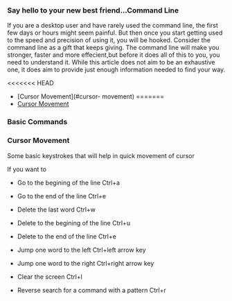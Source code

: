 ### Say hello to your new best friend...Command Line 

If you are a desktop user and have rarely used the command line, the first few days or hours might seem painful. But then once you start getting used to the speed and precision of
 using it, you will be hooked. Consider the command line as a gift that keeps giving. The command line will make you stronger, faster and more effecient,but before it does all of this to you, you need to understand it. While this article does not aim to be an exhaustive one, it does aim to provide just enough information needed to find your way.

<<<<<<< HEAD
- [Cursor Movement](#cursor- movement)
=======
- [Cursor Movement](#cursor-movement)




### Basic Commands



### Cursor Movement

Some basic keystrokes that will help in quick movement of cursor

If you want to 

- Go to the begining of the line
	Ctrl+a

- Go to the end of the line
	Ctrl+e

- Delete the last word
	Ctrl+w

- Delete to the begining of the line
	Ctrl+u

- Delete to the end of the line 
	Ctrl+e

- Jump one word to the left
	Ctrl+left arrow key

- Jump one word to the right
	Ctrl+right arrow key

- Clear the screen 
	Ctrl+l

- Reverse search for a command with a pattern
	Ctrl+r


